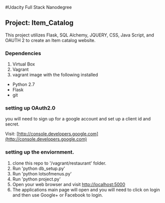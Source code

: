 #Udacity Full Stack Nanodegree

## Project: Item_Catalog
This project utilizes Flask, SQL Alchemy, JQUERY, CSS, Java Script, and OAUTH 2 to create an Item catalog website.

### Dependencies
1. Virtual Box
2. Vagrant
3. vagrant image with the following installed
  * Python 2.7
  * Flask
  * git

### setting up OAuth2.0
you will need to sign up for a google account and set up a client id and secret.

Visit: [http://console.developers.google.com](http://console.developers.google.com)

### setting up the enviornment.
1. clone this repo to '<Virtual Box VM Folder>/vagrant/restaurant' folder.
2. Run 'python db_setup.py'
3. Run 'python lotsofmenus.py'
4. Run 'python project.py'
5. Open your web browser and visit [http://localhost:5000](http://localhost:5000)
6. The applications main page will open and you will need to click on login and then use Google+ or Facebook to login.